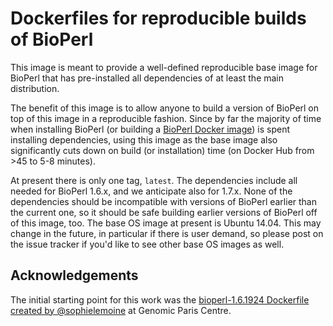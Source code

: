 # Dockerfiles for reproducible builds of BioPerl

This image is meant to provide a well-defined reproducible base image for BioPerl that has pre-installed all dependencies of at least the main distribution.

The benefit of this image is to allow anyone to build a version of BioPerl on top of this image in a reproducible fashion. Since by far the majority of time when installing BioPerl (or building a [BioPerl Docker image]) is spent installing dependencies, using this image as the base image also significantly cuts down on build (or installation) time (on Docker Hub from >45 to 5-8 minutes).

At present there is only one tag, `latest`. The dependencies include all needed for BioPerl 1.6.x, and we anticipate also for 1.7.x. None of the dependencies should be incompatible with versions of BioPerl earlier than the current one, so it should be safe building earlier versions of BioPerl off of this image, too. The base OS image at present is Ubuntu 14.04. This may change in the future, in particular if there is user demand, so please post on the issue tracker if you'd like to see other base OS images as well.


## Acknowledgements

The initial starting point for this work was the [bioperl-1.6.1924 Dockerfile created by @sophielemoine] at Genomic Paris Centre.

[BioPerl Docker image]: https://hub.docker.com/r/bioperl/bioperl/
[bioperl-1.6.1924 Dockerfile created by @sophielemoine]: https://github.com/GenomicParisCentre/dockerfiles/blob/master/bioperl/bioperl-1.6.924/Dockerfile

